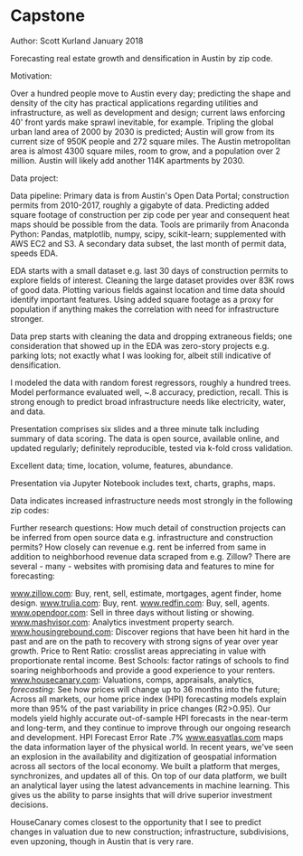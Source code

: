 # Capstone


Author: Scott Kurland
January 2018

Forecasting real estate growth and densification in Austin by zip code.


Motivation:

Over a hundred people move to Austin every day; predicting the shape and density of the city has practical applications regarding utilities and infrastructure, as well as development and design; current laws enforcing 40' front yards make sprawl inevitable, for example.  Tripling the global urban land area of 2000 by 2030 is predicted; Austin will grow from its current size of 950K people and 272 square miles. The Austin metropolitan area is almost 4300 square miles, room to grow, and a population over 2 million. Austin will likely add another 114K apartments by 2030.


Data project:

Data pipeline: 
Primary data is from Austin's Open Data Portal; construction permits from 2010-2017, roughly a gigabyte of data. Predicting added square footage of construction per zip code per year and consequent heat maps should be possible from the data. Tools are primarily from Anaconda Python: Pandas, matplotlib, numpy, scipy, scikit-learn; supplemented with AWS EC2 and S3. A secondary data subset, the last month of permit data, speeds EDA.

EDA starts with a small dataset e.g. last 30 days of construction permits to explore fields of interest. Cleaning the large dataset provides over 83K rows of good data. Plotting various fields against location and time data should identify important features. Using added square footage as a proxy for population if anything makes the correlation with need for infrastructure stronger.

Data prep starts with cleaning the data and dropping extraneous fields; one consideration that showed up in the EDA was zero-story projects e.g. parking lots; not exactly what I was looking for, albeit still indicative of densification.


I modeled the data with random forest regressors, roughly a hundred trees. Model performance evaluated well, ~.8 accuracy, prediction, recall. This is strong enough to predict broad infrastructure needs like electricity, water, and data.

Presentation comprises six slides and a three minute talk including summary of data scoring. The data is open source, available online, and updated regularly; definitely reproducible, tested via k-fold cross validation.

Excellent data; time, location, volume, features, abundance.

Presentation via Jupyter Notebook includes text, charts, graphs, maps.

Data indicates increased infrastructure needs most strongly in the following zip codes:

Further research questions: How much detail of construction projects can be inferred from open source data e.g. infrastructure and construction permits? How closely can revenue e.g. rent be inferred from same in addition to neighborhood revenue data scraped from e.g. Zillow? There are several - many - websites with promising data and features to mine for forecasting:

www.zillow.com: Buy, rent, sell, estimate, mortgages, agent finder, home design.
www.trulia.com: Buy, rent.
www.redfin.com: Buy, sell, agents.
www.opendoor.com: Sell in three days without listing or showing.
www.mashvisor.com: Analytics investment property search.
www.housingrebound.com: Discover regions that have been hit hard in the past and are on the path to recovery with strong signs of year over year growth. Price to Rent Ratio: crosslist areas appreciating in value with proportionate rental income. Best Schools: factor ratings of schools to find soaring neighborhoods and provide a good experience to your renters.
www.housecanary.com: Valuations, comps, appraisals, analytics, *forecasting*: See how prices will change up to 36 months into the future; Across all markets, our home price index (HPI) forecasting models explain more than 95% of the past variability in price changes (R2>0.95). Our models yield highly accurate out-of-sample HPI forecasts in the near-term and long-term, and they continue to improve through our ongoing research and development. HPI Forecast Error Rate .7% 
www.easyatlas.com maps the data information layer of the physical world. In recent years, we've seen an explosion in the availability and digitization of geospatial information across all sectors of the local economy. We built a platform that merges, synchronizes, and updates all of this. On top of our data platform, we built an analytical layer using the latest advancements in machine learning. This gives us the ability to parse insights that will drive superior investment decisions.


HouseCanary comes closest to the opportunity that I see to predict changes in valuation due to new construction; infrastructure, subdivisions, even upzoning, though in Austin that is very rare.

